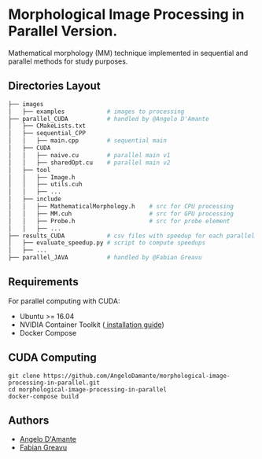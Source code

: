 # Morphological Image Processing in Parallel Version.
Mathematical morphology (MM) technique implemented in sequential and parallel methods for study purposes.

## Directories Layout
```bash 
├── images
│   ├── examples            # images to processing
├── parallel_CUDA           # handled by @Angelo D'Amante
│   ├── CMakeLists.txt
│   ├── sequential_CPP
│   │   ├── main.cpp        # sequential main
│   ├── CUDA
│   │   ├── naive.cu        # parallel main v1
│   │   ├── sharedOpt.cu    # parallel main v2
│   ├── tool                
│   │   ├── Image.h
│   │   ├── utils.cuh
│   │   ├── ...
│   ├── include         
│   │   ├── MathematicalMorphology.h    # src for CPU processing 
│   │   ├── MM.cuh                      # src for GPU processing
│   │   ├── Probe.h                     # src for probe element
│   │   ├── ...
├── results_CUDA            # csv files with speedup for each parallel version
│   ├── evaluate_speedup.py # script to compute speedups
│   ├── ...
├── parallel_JAVA           # handled by @Fabian Greavu
```

## Requirements 
For parallel computing with CUDA:
- Ubuntu >= 16.04
- NVIDIA Container Toolkit (<a href="https://docs.nvidia.com/datacenter/cloud-native/container-toolkit/install-guide.html#docker"> installation guide</a>)
- Docker Compose

## CUDA Computing
```
git clone https://github.com/AngeloDamante/morphological-image-processing-in-parallel.git
cd morphological-image-processing-in-parallel
docker-compose build
```
<!-- devo inserire l'immagine-->

## Authors
+ <a href="https://github.com/AngeloDamante"> Angelo D'Amante </a>
+ <a href="https://github.com/fabian57fabian"> Fabian Greavu </a>
